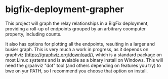 # bigfix-deployment-grapher

This project will graph the relay relationships in a BigFix deployment,
providing a roll-up of endpoints grouped by an arbitrary coomputer property,
including counts.

It also has options for plotting all the endpoints, resulting in a larger
and busier graph. This is very much a work in progress, as it depends on
graphviz (https://graphviz.org/download/), which is a standard package
on most Linux systems and is avaiable as a binary install on Windows.
This will need the grpahviz "dot" tool (and others depending on features you
try) to bwe on yur PATH, so I recommend you choose that option on install.

